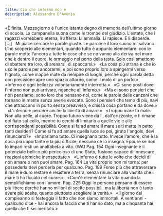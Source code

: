 ```yaml
---
title: Ciò che inferno non è
description: Alessandro D'Avenia
---
```

«È finita. Mezzogiorno è l'unico istante degno di memoria dell'ultimo giorno di scuola. La campanella suona come le trombe del giudizio. L'estate, che i ragazzi vorrebbero eterna, li afferra. Li ammalia. Li rapisce. E li disperde.
&nbsp;
[...]
&nbsp;
Mi piace cercare le parole giuste. Le parole e il loro suono mi salvano. L'ho scoperto alle elementari, quando tutto è appunto elementare: con le parole metto l'ancora a tutte le cose che se ne vanno alla deriva nel mare che è dentro il cuore, le ormeggio nel porto della testa. Solo così smettono di sbattere tra loro, di arenarsi, di spaccarsi.»
&nbsp;
«La cosa più strana è che io uso le parole per ancorarmi, e poi sono proprio loro a spingermi verso l'ignoto, come mappe mute da riempire di luoghi, perché ogni parola detta con precisione apre uno spazio attorno, come il molo di un porto.»
&nbsp;
«Inferno è ogni bellezza volontariamente interrotta.»
&nbsp;
«Ci sono posti dove l'inferno non può arrivare, neanche all'inferno.»
&nbsp;
«Ma ci sono pensieri che non pensiamo, sono loro che pensano noi, come le parole delle canzoni che tornano in mente senza averle evocate. Sono i pensieri che temo di più, navi che attraccano in porto senza preavviso, e chissà cosa portano e da dove.»
&nbsp;
«L'inferno è perdere anche la libertà di amare.»
&nbsp;
«Troppo mare fa male. Non alla pelle, al cuore. Troppo futuro viene da lì, dall'orizzonte, e ti rimane col fiato sul collo, mentre tu cerchi di limitarlo a quelle vie e alle corrispondenti possibilità. Come si fa ad amare il mare se ti mette in petto tanti desideri? Come si fa ad amare quella luce se poi, girato l'angolo, devi rinunciarci?»
&nbsp;
«Impariamo tutto. Ci insegnano tutto. Invece l'amore, che è la cosa più importante e la più difficile, nessuno ce lo insegna. Eppure se non lo impari resti un analfabeta a vita. (WA) Pag. 154
Ogni insegnante è il potenziale bellico più pericoloso di uno Stato, fusione capace di innescare reazioni atomiche insospettate.»
&nbsp;
«L'inferno è tutte le volte che decidi di non amare o non puoi amare. Pag. 164
La vita proprio non mi torna: per possederla devi perderla per qualcuno. Pag. 189
Forse più che attraversare il mare è duro restare e resistere a terra, senza rinunciare alla vastità che il mare ti ha ficcato nel cuore.»
&nbsp;
«Com'è elementare la vita quando la semplifichiamo con l'amore. Pag. 225
Oggi le persone pensano di essere più libere perché hanno milioni di scelte possibili, ma la libertà non è tanto avere più scelte, quanto piuttosto scegliere la verità.»
&nbsp;
«Il giorno del compleanno si festeggia il fatto che non siamo immortali. A vent'anni - qualcuno dice - hai ancora la faccia che ti hanno dato, ma a cinquanta hai quella che ti sei meritato.»

